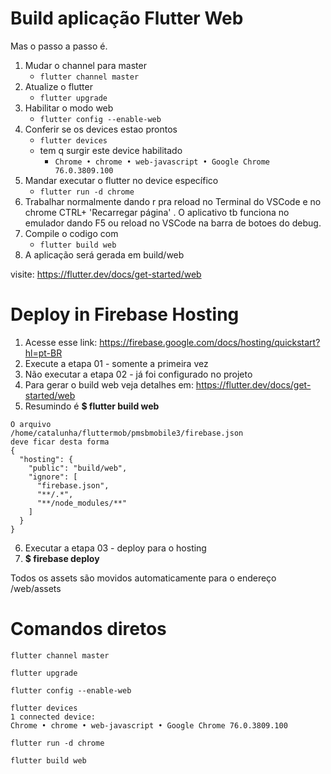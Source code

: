 
# Build aplicação Flutter Web
Mas o passo a passo é.

1. Mudar o channel para master
   * `flutter channel master`
2. Atualize o flutter
   * `flutter upgrade`
3. Habilitar o modo web
   * `flutter config --enable-web`
4. Conferir se os devices estao prontos
   * `flutter devices`
   * tem q surgir este device habilitado
     * `Chrome • chrome • web-javascript • Google Chrome 76.0.3809.100`
5. Mandar executar o flutter no device específico
   * `flutter run -d chrome`
6. Trabalhar normalmente dando r pra reload no Terminal do VSCode e no chrome CTRL+ 'Recarregar página' . O aplicativo tb funciona no emulador dando F5 ou reload no VSCode na barra de botoes do debug.
8. Compile o codigo com
   * `flutter build web`
9. A aplicação será gerada em build/web

visite: https://flutter.dev/docs/get-started/web


# Deploy in Firebase Hosting

1. Acesse esse link: https://firebase.google.com/docs/hosting/quickstart?hl=pt-BR
2. Execute a etapa 01 - somente a primeira vez
3. Não executar a etapa 02 - já foi configurado no projeto
4. Para gerar o build web veja detalhes em: https://flutter.dev/docs/get-started/web
5. Resumindo é **$ flutter build web**

~~~
O arquivo
/home/catalunha/fluttermob/pmsbmobile3/firebase.json
deve ficar desta forma
{
  "hosting": {
    "public": "build/web",
    "ignore": [
      "firebase.json",
      "**/.*",
      "**/node_modules/**"
    ]
  }
}
~~~
6. Executar a etapa 03 - deploy para o hosting
7. **$ firebase deploy**

Todos os assets são movidos automaticamente para o endereço /web/assets




# Comandos diretos
~~~
flutter channel master

flutter upgrade

flutter config --enable-web

flutter devices
1 connected device:
Chrome • chrome • web-javascript • Google Chrome 76.0.3809.100

flutter run -d chrome

flutter build web
~~~
